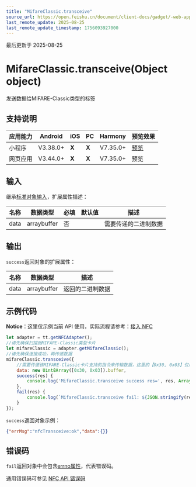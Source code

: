 ```yaml
---
title: "MifareClassic.transceive"
source_url: https://open.feishu.cn/document/client-docs/gadget/-web-app-api/device/nfc/mifareclassic/mifareclassic.transceive
last_remote_update: 2025-08-25
last_remote_update_timestamp: 1756093927000
---
```

最后更新于 2025-08-25

# MifareClassic.transceive(Object object)

发送数据给MIFARE-Classic类型的标签

## 支持说明

应用能力 | Android | iOS | PC | Harmony | 预览效果
--- | --- | --- | --- | --- | ---
小程序 | V3.38.0+ | **X** | **X** | V7.35.0+ | [预览](https://applink.feishu.cn/client/mini_program/open?appId=cli_9dff7f6ae02ad104&path=%2Fpage%2FAPI%2Fpages%2Fnfc%2Fnfc)
网页应用 | V3.44.0+ | **X** | **X** | V7.35.0+ | 预览

## 输入
继承[标准对象输入](https://open.feishu.cn/document/uYjL24iN/ukzNy4SO3IjL5cjM)，扩展属性描述：

名称 | 数据类型 | 必填 | 默认值 | 描述
--- | --- | --- | --- | ---
data | arraybuffer | 否 |  | 需要传递的二进制数据

## 输出

`success`返回对象的扩展属性：

名称 | 数据类型 | 描述
--- | --- | ---
data | arraybuffer | 返回的二进制数据

## 示例代码
**Notice**：这里仅示例当前 API 使用，实际流程请参考：[接入 NFC](https://open.feishu.cn/document/uYjL24iN/ugTN4YjL4UDO24CO1gjN)

```js
let adapter = tt.getNFCAdapter();
//请先确保扫描到MIFARE-Classic类型卡片
let mifareClassic = adapter.getMifareClassic();
//请先确保连接成功，再传递数据
mifareClassic.transceive({
    //需要传递该MIFARE-Classic卡片支持的指令来传输数据，这里的【0x30, 0x03】仅用于代码示例；
    data: new Uint8Array([0x30, 0x03]).buffer,
    success(res) {
        console.log('MifareClassic.transceive success res=', res, Array.from(new Uint8Array(res.data)));
    },
    fail(res) {
        console.log(`MifareClassic.transceive fail: ${JSON.stringify(res)}`)
    }
});
```
`success`返回对象示例：
```json
{"errMsg":"nfcTransceive:ok","data":{}}
```

## 错误码
`fail`返回对象中会包含[errno属性](https://open.feishu.cn/document/uYjL24iN/uAjMuAjMuAjM/errno)，代表错误码。

通用错误码可参见 [NFC API 错误码](https://open.feishu.cn/document/uYjL24iN/uQzM4YjL0MDO24CNzgjN/nfc-error-codes)
